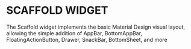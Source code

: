 # SCAFFOLD WIDGET

The Scaffold widget implements the basic Material Design visual layout, allowing the simple addition of AppBar, BottomAppBar, FloatingActionButton, Drawer, SnackBar, BottomSheet, and more

